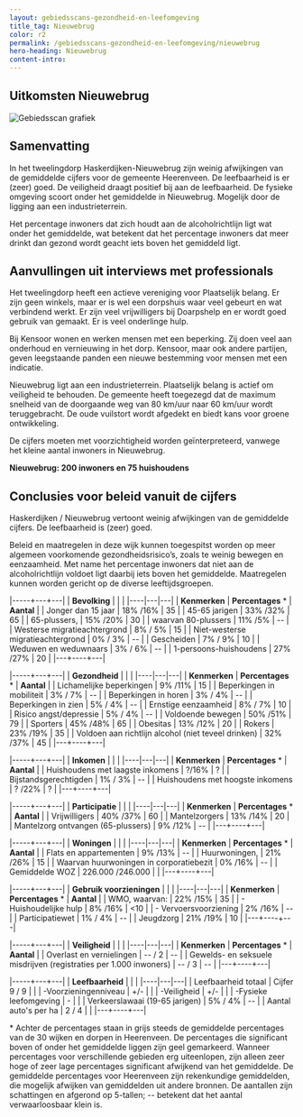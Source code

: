 ```yaml
---
layout: gebiedsscans-gezondheid-en-leefomgeving
title_tag: Nieuwebrug
color: r2
permalink: /gebiedsscans-gezondheid-en-leefomgeving/nieuwebrug
hero-heading: Nieuwebrug
content-intro:
---
```

## Uitkomsten Nieuwebrug

![Gebiedsscan grafiek](/uploads/Grafieken_Gebiedsscans_Dorpen-14.png)

## Samenvatting

In het tweelingdorp  Haskerdijken-Nieuwebrug zijn weinig afwijkingen van de gemiddelde cijfers voor de gemeente Heerenveen. De leefbaarheid is er (zeer) goed. De veiligheid draagt positief bij aan de leefbaarheid. De fysieke omgeving scoort  onder het gemiddelde in Nieuwebrug. Mogelijk door de ligging aan een industrieterrein.

Het percentage inwoners dat zich houdt aan de alcoholrichtlijn ligt wat onder het gemiddelde, wat betekent dat het percentage inwoners dat meer drinkt dan gezond wordt geacht iets boven het gemiddeld ligt.

## Aanvullingen uit interviews met professionals

Het tweelingdorp heeft een actieve vereniging voor Plaatselijk belang. Er zijn geen winkels, maar er is wel een dorpshuis waar veel gebeurt en wat verbindend werkt. Er zijn veel vrijwilligers bij Doarpshelp en er wordt goed gebruik van gemaakt. Er is veel onderlinge hulp.

Bij Kensoor wonen en werken mensen met een beperking. Zij doen veel aan onderhoud en vernieuwing in het dorp. Kensoor, maar ook andere partijen, geven leegstaande panden een nieuwe bestemming voor mensen met een indicatie.

Nieuwebrug ligt aan een industrieterrein. Plaatselijk belang is actief om veiligheid te behouden. De gemeente heeft toegezegd dat de maximum snelheid van de doorgaande weg van 80 km/uur naar 60 km/uur wordt teruggebracht. De oude vuilstort wordt afgedekt en biedt kans voor groene ontwikkeling.

De cijfers moeten met voorzichtigheid worden geïnterpreteerd, vanwege het kleine aantal inwoners in Nieuwebrug.

**Nieuwebrug: 200 inwoners en 75 huishoudens**

## Conclusies voor beleid vanuit de cijfers
Haskerdijken / Nieuwebrug vertoont weinig afwijkingen van de gemiddelde cijfers. De leefbaarheid is (zeer) goed.

Beleid en maatregelen in deze wijk kunnen toegespitst worden op meer algemeen voorkomende gezondheidsrisico’s, zoals te weinig bewegen en eenzaamheid. Met name het percentage inwoners dat niet aan de alcoholrichtlijn voldoet ligt daarbij iets boven het gemiddelde.  Maatregelen  kunnen worden gericht op de diverse leeftijdsgroepen.

|-----+---+---|
|  **Bevolking**  |  |    |
|----|---|---|
| **Kenmerken**  | **Percentages** * | **Aantal** |
| Jonger dan 15 jaar                                  | 18% /16%  | 35 |
| 45-65 jarigen                                       | 33% /32% | 65 |
| 65-plussers,                                        | 15% /20% | 30 |
| waarvan 80-plussers                                 | 11% /5% | -- |
| Westerse migratieachtergrond                        | 8% / 5% | 15  |
| Niet-westerse migratieachtergrond                   | 0% / 3% | -- |
| Gescheiden                                          | 7% / 9% | 10 |
| Weduwen en weduwnaars                               | 3% / 6% | -- |
| 1-persoons-huishoudens                              | 27% /27% | 20 |
|---+----+---|

|-----+---+---|
| **Gezondheid** |     |     |
|----|---|---|
| **Kenmerken** | **Percentages** * | **Aantal** |
| Lichamelijke beperkingen                            |  9% /11%   |  15   |
| Beperkingen in mobiliteit                           |  3% / 7%   |  --   |
| Beperkingen in horen                                |  3% / 4%   |  --   |
| Beperkingen in zien                                 |  5% / 4%   |  --   |
| Ernstige eenzaamheid                                |  8% / 7%   |  10   |
| Risico angst/depressie                              |  5% / 4%   |  --   |
| Voldoende bewegen                                   |  50% /51%   |  79   |
| Sporters                                            |  45% /48%   |  65   |
| Obesitas                                            |  13% /12%   |  20   |
| Rokers                                              |  23% /19%   |  35   |
| Voldoen aan richtlijn alcohol (niet teveel drinken) |  32% /37%   |  45   |
|---+----+---|

|-----+---+---|
| **Inkomen** |     |     |
|----|---|---|
| **Kenmerken**    | **Percentages** * | **Aantal** |
| Huishoudens met laagste inkomens                    |  ?/16%     |   ?      |
| Bijstandsgerechtigden                               |  1% / 3%      |   --      |
| Huishoudens met hoogste inkomens                    |  ? /22%      |    ?     |
|---+----+---|

|-----+---+---|
| **Participatie** |     |     |
|----|---|---|
| **Kenmerken**  | **Percentages** * | **Aantal** |
| Vrijwilligers                                       |  40% /37%     |   60      |
| Mantelzorgers                                       |  13% /14%     |   20      |
| Mantelzorg ontvangen (65-plussers)                  |  9% /12%     |   --      |
|---+----+---|

|-----+---+---|
| **Woningen** |     |     |
|----|---|---|
| **Kenmerken** | **Percentages** * | **Aantal** |
| Flats en appartementen                              | 9% /13% |  -- |
| Huurwoningen,                                       | 21% /26% |  15 |
| Waarvan huurwoningen in corporatiebezit             | 0% /16% |  -- |
| Gemiddelde WOZ                                      | 226.000 /246.000 |      |
|---+----+---|

|-----+---+---|
| **Gebruik voorzieningen** |     |     |
|----|---|---|
| **Kenmerken** | **Percentages** * | **Aantal** |
| WMO, waarvan:                                       | 22% /15% | 35 |
| - Huishoudelijke hulp                                 | 8% /16% | <10 |
| - Vervoersvoorziening                                 | 2% /16% | -- |
| Participatiewet                                     | 1% / 4% | -- |
| Jeugdzorg                                           | 21% /19% | 10 |
|---+----+---|

|-----+---+---|
| **Veiligheid** |     |     |
|----|---|---|
| **Kenmerken** | **Percentages** * | **Aantal** |
| Overlast en vernielingen                                           | -- / 2 | -- |
| Gewelds- en seksuele misdrijven (registraties per 1.000 inwoners)  | -- / 3 | -- |
|---+----+---|

|-----+---+---|
| **Leefbaarheid** |     |     |
|----|---|---|
| Leefbaarheid totaal                                | Cijfer 9 / 9 |                     |
| -Voorzieningenniveau                               | +/- |                     |
| -Veiligheid                                        | +/- |              |
| -Fysieke leefomgeving                              | - |                     |
| Verkeerslawaai (19-65 jarigen)                     | 5% / 4% |     --                |
| Aantal auto's per ha                               | 2 / 4 |                     |
|---+----+---|

\* Achter de percentages staan in grijs steeds de gemiddelde percentages van de 30 wijken en dorpen in Heerenveen. De percentages die significant boven of onder het gemiddelde liggen zijn geel gemarkeerd. Wanneer percentages voor verschillende gebieden erg uiteenlopen, zijn alleen zeer hoge of zeer lage percentages significant afwijkend van het gemiddelde. De gemiddelde percentages voor Heerenveen zijn rekenkundige gemiddelden, die mogelijk afwijken van gemiddelden uit andere bronnen. De aantallen zijn schattingen en afgerond op 5-tallen; -- betekent dat het aantal verwaarloosbaar klein is.

